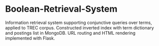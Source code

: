 # Boolean-Retrieval-System
Information retrieval system supporting conjunctive queries over terms, applied to TREC corpus. Constructed inverted index with term dictionary and postings list in MongoDB. URL routing and HTML rendering implemented with Flask.
